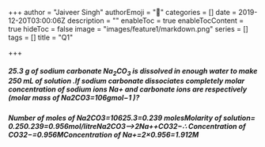 +++
author = "Jaiveer Singh"
authorEmoji = "🤖"
categories = []
date = 2019-12-20T03:00:06Z
description = ""
enableToc = true
enableTocContent = true
hideToc = false
image = "images/feature1/markdown.png"
series = []
tags = []
title = "Q1"

+++
##### **25.3 g of sodium carbonate** Na<sub>2</sub>CO<sub>3</sub> **is dissolved in enough water to make 250 mL of solution .If sodium carbonate dissociates completely molar concentration of sodium ions Na+ and carbonate ions are respectively (molar mass of Na2​CO3​=106gmol−1 )?**

##### Number of moles of Na2​CO3​=10625.3​=0.239 molesMolarity of solution= 0.250.239​=0.956mol/litreNa2​CO3​⟶2Na++CO32−​∴ Concentration of CO32−​=0.956MConcentration of Na+=2×0.956=1.912M